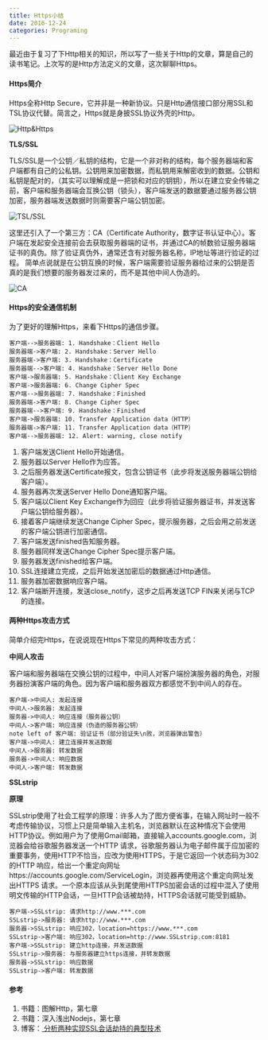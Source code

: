 ```yaml
---
title: Https小结
date: 2016-12-24
categories: Programing
---
```


最近由于复习了下Http相关的知识，所以写了一些关于Http的文章，算是自己的读书笔记。上次写的是Http方法定义的文章，这次聊聊Https。

#### Https简介

Https全称Http Secure，它并非是一种新协议。只是Http通信接口部分用SSL和TSL协议代替。简言之，Https就是身披SSL协议外壳的Http。

![Http&Https](http://img.blog.csdn.net/20161224163733133?watermark/2/text/aHR0cDovL2Jsb2cuY3Nkbi5uZXQvdnVydG5lYw==/font/5a6L5L2T/fontsize/400/fill/I0JBQkFCMA==/dissolve/70/gravity/SouthEast)

**TLS/SSL**

TLS/SSL是一个公钥／私钥的结构，它是一个非对称的结构，每个服务器端和客户端都有自己的公私钥。公钥用来加密数据，而私钥用来解密收到的数据。公钥和私钥是配对的，（其实可以理解成是一把锁和对应的钥钥），所以在建立安全传输之前，客户端和服务器端会互换公钥（锁头），客户端发送的数据要通过服务器公钥加密，服务器端发送数据时则需要客户端公钥加密。

![TSL/SSL](http://img.blog.csdn.net/20161224175718032?watermark/2/text/aHR0cDovL2Jsb2cuY3Nkbi5uZXQvdnVydG5lYw==/font/5a6L5L2T/fontsize/400/fill/I0JBQkFCMA==/dissolve/70/gravity/SouthEast)

这里还引入了一个第三方：CA（Certificate Authority，数字证书认证中心）。客户端在发起安全连接前会去获取服务器端的证书，并通过CA的帧数验证服务器端证书的真伪。除了验证真伪外，通常还含有对服务器名称，IP地址等进行验证的过程。
简单点说就是在公钥互换的时候，客户端需要验证服务器给过来的公钥是否真的是我们想要的服务器发过来的，而不是其他中间人伪造的。

![CA](http://img.blog.csdn.net/20161224171233971?watermark/2/text/aHR0cDovL2Jsb2cuY3Nkbi5uZXQvdnVydG5lYw==/font/5a6L5L2T/fontsize/400/fill/I0JBQkFCMA==/dissolve/70/gravity/SouthEast)

#### Https的安全通信机制

为了更好的理解Https，来看下Https的通信步骤。

```sequence
客户端-->服务器端: 1. Handshake：Client Hello
服务器端->客户端: 2. Handshake：Server Hello
服务器端->客户端: 3. Handshake：Certificate
服务器端-->客户端: 4. Handshake：Server Hello Done
客户端->服务器端: 5. Handshake：Client Key Exchange
客户端->服务器端: 6. Change Cipher Spec
客户端-->服务器端: 7. Handshake：Finished
服务器端->客户端: 8. Change Cipher Spec
服务器端-->客户端: 9. Handshake：Finished
客户端->服务器端: 10. Transfer Application data（HTTP）
服务器端->客户端: 11. Transfer Application data（HTTP）
客户端-->服务器端: 12. Alert: warning, close notify
```

1. 客户端发送Client Hello开始通信。
2. 服务器以Server Hello作为应答。
3. 之后服务器发送Certificate报文，包含公钥证书（此步将发送服务器端公钥给客户端）。
4. 服务器再次发送Server Hello Done通知客户端。
5. 客户端以Client Key Exchange作为回应（此步将验证服务器证书，并发送客户端公钥给服务器）。
6. 接着客户端继续发送Change Cipher Spec，提示服务器，之后会用之前发送的客户端公钥进行加密通信。
7. 客户端发送finished告知服务器。
8. 服务器同样发送Change Cipher Spec提示客户端。
9. 服务器发送finished给客户端。
10. SSL连接建立完成，之后开始发送加密后的数据通过Http通信。
11. 服务器加密数据响应客户端。
12. 客户端断开连接，发送close_notify，这步之后再发送TCP FIN来关闭与TCP的连接。

#### 两种Https攻击方式

简单介绍完Https，在说说现在Https下常见的两种攻击方式：

**中间人攻击**

客户端和服务器端在交换公钥的过程中，中间人对客户端扮演服务器的角色，对服务器扮演客户端的角色。因为客户端和服务器双方都感觉不到中间人的存在。

```sequence
客户端->中间人: 发起连接
中间人->服务器: 发起连接
服务器->中间人: 响应连接（服务器公钥）
中间人->客户端: 响应连接（伪造的服务器公钥）
note left of 客户端: 验证证书（部分验证失\n败，浏览器弹出警告）
客户端->中间人: 建立连接并发送数据
中间人->服务器: 转发数据
服务器->中间人: 响应数据
中间人->客户端: 转发数据
```

**SSLstrip**

**原理**

SSLstrip使用了社会工程学的原理：许多人为了图方便省事，在输入网址时一般不考虑传输协议，习惯上只是简单输入主机名，浏览器默认在这种情况下会使用HTTP协议。例如用户为了使用Gmail邮箱，直接输入accounts.google.com，浏览器会给谷歌服务器发送一个HTTP 请求，谷歌服务器认为电子邮件属于应加密的重要事务，使用HTTP不恰当，应改为使用HTTPS，于是它返回一个状态码为302的HTTP 响应，给出一个重定向网址https://accounts.google.com/ServiceLogin，浏览器再使用这个重定向网址发出HTTPS 请求。一个原本应该从头到尾使用HTTPS加密会话的过程中混入了使用明文传输的HTTP会话，一旦HTTP会话被劫持，HTTPS会话就可能受到威胁。

```sequence
客户端->SSLstrip: 请求http://www.***.com
SSLstrip->服务器: 请求http://www.***.com
服务器->SSLstrip: 响应302，location=https://www.***.com
SSLstrip->客户端: 响应302，location=http://www.SSLstrip.com:8181
客户端->SSLstrip: 建立http连接，并发送数据
SSLstrip->服务器: 与服务器建立https连接，并转发数据
服务器->SSLstrip: 响应数据
SSLstrip->客户端: 转发数据
```

#### 参考

1. 书籍：图解Http，第七章
2. 书籍：深入浅出Nodejs，第七章
3. 博客：[ 分析两种实现SSL会话劫持的典型技术](http://blog.csdn.net/howeverpf/article/details/19366215)